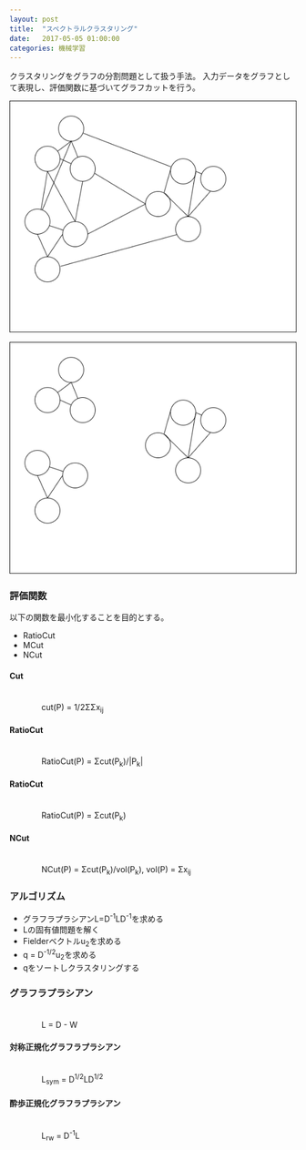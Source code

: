 ```yaml
---
layout: post
title:  "スペクトラルクラスタリング"
date:   2017-05-05 01:00:00
categories: 機械学習
---
```


クラスタリングをグラフの分割問題として扱う手法。
入力データをグラフとして表現し、評価関数に基づいてグラフカットを行う。

![画像](https://raw.githubusercontent.com/nocotan/nocotan.github.io/master/images/20170505/graph1.png)

![画像](https://raw.githubusercontent.com/nocotan/nocotan.github.io/master/images/20170505/graph2.png)

### 評価関数
以下の関数を最小化することを目的とする。

* RatioCut
* MCut
* NCut

#### Cut

<br>
　　　　cut(P) = 1/2ΣΣx<sub>ij</sub>  
<br>

#### RatioCut

<br>
　　　　RatioCut(P) = Σcut(P<sub>k</sub>)/|P<sub>k</sub>|  
<br>

#### RatioCut

<br>
　　　　RatioCut(P) = Σcut(P<sub>k</sub>)  
<br>

#### NCut

<br>
　　　　NCut(P) = Σcut(P<sub>k</sub>)/vol(P<sub>k</sub>), vol(P) = Σx<sub>ij</sub>  
<br>

### アルゴリズム
* グラフラプラシアンL=D<sup>-1</sup>LD<sup>-1</sup>を求める
* Lの固有値問題を解く
* Fielderベクトルu<sub>2</sub>を求める
* q = D<sup>-1/2</sup>u<sub>2</sub>を求める
* qをソートしクラスタリングする

### グラフラプラシアン

<br>
　　　　L = D - W  
<br>

#### 対称正規化グラフラプラシアン

<br>
　　　　L<sub>sym</sub> = D<sup>1/2</sup>LD<sup>1/2</sup>  
<br>

#### 酔歩正規化グラフラプラシアン

<br>
　　　　L<sub>rw</sub> = D<sup>-1</sup>L  
<br>

